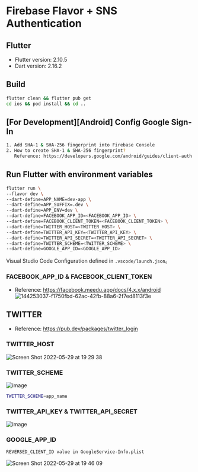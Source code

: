 # Firebase Flavor + SNS Authentication

## Flutter

- Flutter version: 2.10.5
- Dart version: 2.16.2

## Build

```sh
flutter clean && flutter pub get
cd ios && pod install && cd ..
```

## [For Development][Android] Config Google Sign-In

```sh
1. Add SHA-1 & SHA-256 fingerprint into Firebase Console
2. How to create SHA-1 & SHA-256 fingerprint?
   Reference: https://developers.google.com/android/guides/client-auth
```

## Run Flutter with environment variables

```sh
flutter run \
--flavor dev \
--dart-define=APP_NAME=dev-app \
--dart-define=APP_SUFFIX=.dev \
--dart-define=APP_ENV=dev \
--dart-define=FACEBOOK_APP_ID=<FACEBOOK_APP_ID> \
--dart-define=FACEBOOK_CLIENT_TOKEN=<FACEBOOK_CLIENT_TOKEN> \
--dart-define=TWITTER_HOST=<TWITTER_HOST> \
--dart-define=TWITTER_API_KEY=<TWITTER_API_KEY> \
--dart-define=TWITTER_API_SECRET=<TWITTER_API_SECRET> \
--dart-define=TWITTER_SCHEME=<TWITTER_SCHEME> \
--dart-define=GOOGLE_APP_ID=<GOOGLE_APP_ID>
```

Visual Studio Code Configuration defined in `.vscode/launch.json`。


### FACEBOOK_APP_ID & FACEBOOK_CLIENT_TOKEN
- Reference: https://facebook.meedu.app/docs/4.x.x/android
![144253037-f1750fbd-62ac-42fb-88a6-2f7ed8113f3e](https://user-images.githubusercontent.com/40752908/170867916-d6bf66e6-844a-40fb-b1e1-e0f9fb348179.png)


## TWITTER
- Reference: https://pub.dev/packages/twitter_login
### TWITTER_HOST
![Screen Shot 2022-05-29 at 19 29 38](https://user-images.githubusercontent.com/40752908/170868463-4f18c14c-943c-40e0-b7ad-bdcdcb79d0cf.png)


### TWITTER_SCHEME
![image](https://user-images.githubusercontent.com/40752908/170868795-7a882704-3089-498b-ab93-6ec438489487.png)
```sh
TWITTER_SCHEME=app_name
```


### TWITTER_API_KEY & TWITTER_API_SECRET
![image](https://user-images.githubusercontent.com/40752908/170869063-edfdc75f-1ac5-4ad8-afdc-bb9c28b29192.png)


### GOOGLE_APP_ID
```sh
REVERSED_CLIENT_ID value in GoogleService-Info.plist
```

![Screen Shot 2022-05-29 at 19 46 09](https://user-images.githubusercontent.com/40752908/170869281-0bc1ee66-cfe3-433c-81c1-529beb277457.png)




